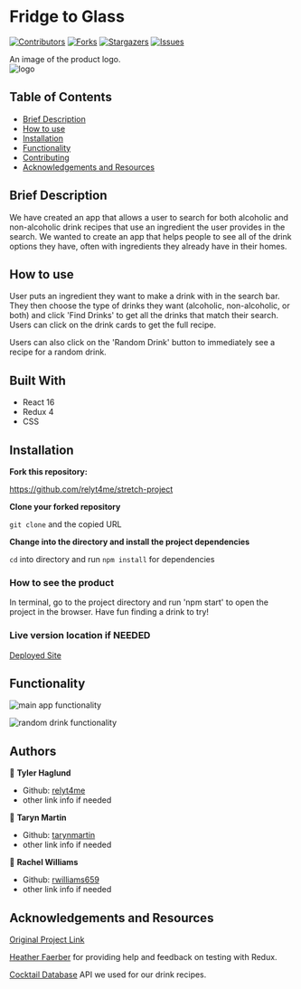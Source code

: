 # Fridge to Glass

[![Contributors][contributors-shield]][contributors-url]
[![Forks][forks-shield]][forks-url]
[![Stargazers][stars-shield]][stars-url]
[![Issues][issues-shield]][issues-url]


An image of the product logo.  
![logo](../../assets/f2glogo.png)

## Table of Contents

- [Brief Description](#brief-description)
- [How to use](#how-to-use)
- [Installation](#installation)
- [Functionality](#functionality)
- [Contributing](#contributing)
- [Acknowledgements and Resources](#acknowledgements-and-resources)

<!-- Brief Description -->

## Brief Description
We have created an app that allows a user to search for both alcoholic and non-alcoholic drink recipes that use an ingredient the user provides in the search. We wanted to create an app that helps people to see all of the drink options they have, often with ingredients they already have in their homes.

## How to use
User puts an ingredient they want to make a drink with in the search bar. They then choose the type of drinks they want (alcoholic, non-alcoholic, or both) and click 'Find Drinks' to get all the drinks that match their search. Users can click on the drink cards to get the full recipe.

Users can also click on the 'Random Drink' button to immediately see a recipe for a random drink.

## Built With

- React 16
- Redux 4
- CSS

## Installation

**Fork this repository:**

https://github.com/relyt4me/stretch-project

**Clone your forked repository**

`git clone` and the copied URL

**Change into the directory and install the project dependencies**

`cd` into directory and run `npm install` for dependencies

### How to see the product

In terminal, go to the project directory and run 'npm start' to open the project in the browser. Have fun finding a drink to try!

### Live version location if NEEDED

[Deployed Site](https://google.com)

## Functionality

![main app functionality](src/assets/main-functionality.gif)

![random drink functionality](src/assets/random-drink.gif)

## Authors

👤 **Tyler Haglund**
- Github: [relyt4me](https://github.com/relyt4me)
- other link info if needed

👤 **Taryn Martin**
- Github: [tarynmartin](https://github.com/tarynmartin)
- other link info if needed

👤 **Rachel Williams**
- Github: [rwilliams659](https://github.com/rwilliams659)
- other link info if needed

## Acknowledgements and Resources

[Original Project Link](https://frontend.turing.io/projects/module-3/stretch.html)

[Heather Faerber](https://github.com/hfaerber) for providing help and feedback on testing with Redux.

[Cocktail Database](https://www.thecocktaildb.com/api.php) API we used for our drink recipes.

<!-- MARKDOWN LINKS & IMAGES -->

[contributors-shield]: https://img.shields.io/github/contributors/relyt4me/stretch-project.svg?style=flat-square
[contributors-url]: https://github.com/relyt4me/stretch-project/graphs/contributors
[forks-shield]: https://img.shields.io/github/forks/relyt4me/stretch-project.svg?style=flat-square
[forks-url]: https://github.com/relyt4me/stretch-project/network/members
[stars-shield]: https://img.shields.io/github/stars/relyt4me/stretch-project.svg?style=flat-square
[stars-url]: https://github.com/relyt4me/stretch-project/stargazers
[issues-shield]: https://img.shields.io/github/issues/relyt4me/stretch-project.svg?style=flat-square
[issues-url]: https://github.com/relyt4me/stretch-project/issues
